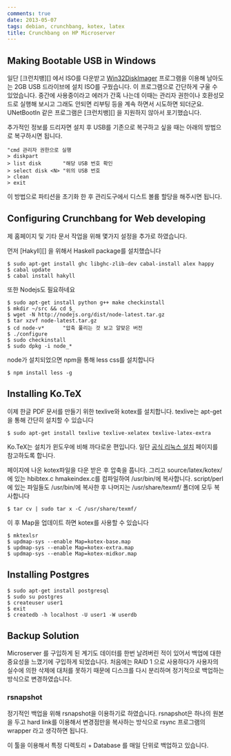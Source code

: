 ```yaml
---
comments: true
date: 2013-05-07
tags: debian, crunchbang, kotex, latex
title: Crunchbang on HP Microserver
---
```


Making Bootable USB in Windows
------------------------------

일단 [크런치뱅][] 에서 ISO를 다운받고
[Win32DiskImager](http://sourceforge.net/projects/win32diskimager/) 프로그램을
이용해 남아도는 2GB USB 드라이브에 설치 ISO를 구웠습니다. 이 프로그램으로
간단하게 구울 수 있었습니다. 중간에 사용중이라고 에러가 간혹 나는데 이때는
관리자 권한이나 호환성모드로 실행해 보시고 그래도 안되면 리부팅 등을 계속
하면서 시도하면 되더군요. UNetBootIn 같은 프로그램은 [크런치뱅][] 을 지원하지
않아서 포기했습니다.

추가적인 정보를 드리자면 설치 후 USB를 기존으로 복구하고 싶을 때는 아래의
방법으로 복구하시면 됩니다.

    "cmd 관리자 권한으로 실행
    > diskpart
    > list disk       "해당 USB 번호 확인
    > select disk <N> "위의 USB 번호
    > clean
    > exit

이 방법으로 파티션을 초기화 한 후 관리도구에서 디스트 볼륨 할당을 해주시면
됩니다.

Configuring Crunchbang for Web developing
-----------------------------------------

제 홈페이지 및 기타 문서 작업을 위해 몇가지 설정을 추가로 하였습니다.

먼저 [Hakyll][] 을 위해서 Haskell package를 설치했습니다

    $ sudo apt-get install ghc libghc-zlib-dev cabal-install alex happy
    $ cabal update
    $ cabal install hakyll

또한 Nodejs도 필요하네요

    $ sudo apt-get install python g++ make checkinstall
    $ mkdir ~/src && cd $_
    $ wget -N http://nodejs.org/dist/node-latest.tar.gz
    $ tar xzvf node-latest.tar.gz
    $ cd node-v*      "압축 풀리는 것 보고 알맞은 버전
    $ ./configure
    $ sudo checkinstall
    $ sudo dpkg -i node_*

node가 설치되었으면 npm을 통해 less css를 설치합니다

    $ npm install less -g

Installing Ko.TeX
-----------------

이제 한글 PDF 문서를 만들기 위한 texlive와 kotex를 설치합니다. texlive는
apt-get을 통해 간단히 설치할 수 있습니다

    $ sudo apt-get install texlive texlive-xelatex texlive-latex-extra

Ko.TeX는 설치가 윈도우에 비해 까다로운 편입니다. 일단 [공식 리눅스
설치](http://faq.ktug.org/faq/Ubuntu%BF%A1%BC%ADTeX%C7%CF%B1%E2) 페이지를
참고하도록 합니다.

페이지에 나온 kotex파일을 다운 받은 후 압축을 풉니다. 그리고
source/latex/kotex/에 있는 hbibtex.c hmakeindex.c를 컴파일하여 /usr/bin/에
복사합니다. script/perl에 있는 파일들도 /usr/bin/에 복사한 후 나머지는
/usr/share/texmf/ 폴더에 모두 복사합니다

    $ tar cv | sudo tar x -C /usr/share/texmf/

이 후 Map을 업데이트 하면 kotex를 사용할 수 있습니다

    $ mktexlsr
    $ updmap-sys --enable Map=kotex-base.map
    $ updmap-sys --enable Map=kotex-extra.map
    $ updmap-sys --enable Map=kotex-midkor.map

Installing Postgres
-------------------

    $ sudo apt-get install postgresql
    $ sudo su postgres
    $ createuser user1
    $ exit
    $ createdb -h localhost -U user1 -W userdb

Backup Solution
---------------

Microserver 를 구입하게 된 계기도 데이터를 한번 날려버린 적이 있어서 백업에
대한 중요성을 느꼈기에 구입하게 되었습니다. 처음에는 RAID 1 으로 사용하다가
사용자의 실수에 의한 삭제에 대처를 못하기 때문에 디스크를 다시 분리하며
정기적으로 백업하는 방식으로 변경하였습니다.

### rsnapshot

정기적인 백업을 위해 rsnapshot을 이용하기로 하였습니다. rsnapshot은 하나의
원본을 두고 hard link를 이용해서 변경점만을 복사하는 방식으로 rsync 프로그램의
wrapper 라고 생각하면 됩니다.

이 툴을 이용해서 특정 디렉토리 + Database 를 매일 단위로 백업하고 있습니다.